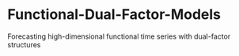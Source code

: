# Functional-Dual-Factor-Models
Forecasting high-dimensional functional time series with dual-factor structures
